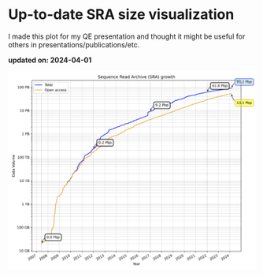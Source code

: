 # Up-to-date SRA size visualization

I made this plot for my QE presentation and thought it might be useful for others in presentations/publications/etc.

**updated on: 2024-04-01**


![SRA Data Growth](sra_data_growth.png)